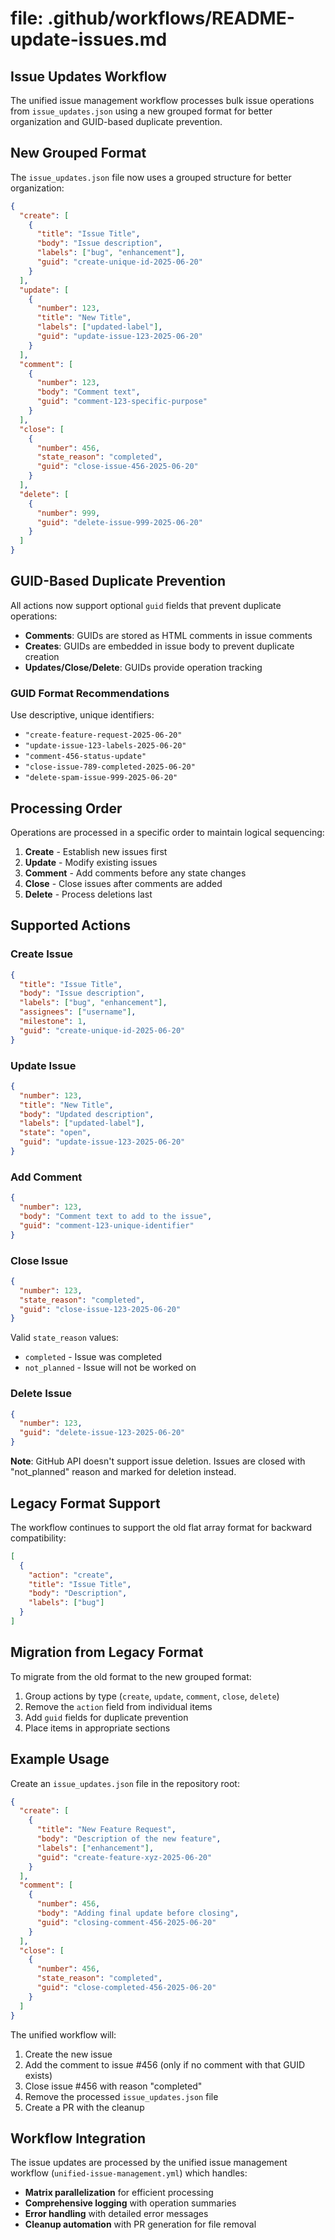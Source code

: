 # file: .github/workflows/README-update-issues.md

## Issue Updates Workflow

The unified issue management workflow processes bulk issue operations from `issue_updates.json` using a new grouped format for better organization and GUID-based duplicate prevention.

## New Grouped Format

The `issue_updates.json` file now uses a grouped structure for better organization:

```json
{
  "create": [
    {
      "title": "Issue Title",
      "body": "Issue description",
      "labels": ["bug", "enhancement"],
      "guid": "create-unique-id-2025-06-20"
    }
  ],
  "update": [
    {
      "number": 123,
      "title": "New Title",
      "labels": ["updated-label"],
      "guid": "update-issue-123-2025-06-20"
    }
  ],
  "comment": [
    {
      "number": 123,
      "body": "Comment text",
      "guid": "comment-123-specific-purpose"
    }
  ],
  "close": [
    {
      "number": 456,
      "state_reason": "completed",
      "guid": "close-issue-456-2025-06-20"
    }
  ],
  "delete": [
    {
      "number": 999,
      "guid": "delete-issue-999-2025-06-20"
    }
  ]
}
```

## GUID-Based Duplicate Prevention

All actions now support optional `guid` fields that prevent duplicate operations:

- **Comments**: GUIDs are stored as HTML comments in issue comments
- **Creates**: GUIDs are embedded in issue body to prevent duplicate creation
- **Updates/Close/Delete**: GUIDs provide operation tracking

### GUID Format Recommendations

Use descriptive, unique identifiers:

- `"create-feature-request-2025-06-20"`
- `"update-issue-123-labels-2025-06-20"`
- `"comment-456-status-update"`
- `"close-issue-789-completed-2025-06-20"`
- `"delete-spam-issue-999-2025-06-20"`

## Processing Order

Operations are processed in a specific order to maintain logical sequencing:

1. **Create** - Establish new issues first
2. **Update** - Modify existing issues
3. **Comment** - Add comments before any state changes
4. **Close** - Close issues after comments are added
5. **Delete** - Process deletions last

## Supported Actions

### Create Issue

```json
{
  "title": "Issue Title",
  "body": "Issue description",
  "labels": ["bug", "enhancement"],
  "assignees": ["username"],
  "milestone": 1,
  "guid": "create-unique-id-2025-06-20"
}
```

### Update Issue

```json
{
  "number": 123,
  "title": "New Title",
  "body": "Updated description",
  "labels": ["updated-label"],
  "state": "open",
  "guid": "update-issue-123-2025-06-20"
}
```

### Add Comment

```json
{
  "number": 123,
  "body": "Comment text to add to the issue",
  "guid": "comment-123-unique-identifier"
}
```

### Close Issue

```json
{
  "number": 123,
  "state_reason": "completed",
  "guid": "close-issue-123-2025-06-20"
}
```

Valid `state_reason` values:

- `completed` - Issue was completed
- `not_planned` - Issue will not be worked on

### Delete Issue

```json
{
  "number": 123,
  "guid": "delete-issue-123-2025-06-20"
}
```

**Note**: GitHub API doesn't support issue deletion. Issues are closed with "not_planned" reason and marked for deletion instead.

## Legacy Format Support

The workflow continues to support the old flat array format for backward compatibility:

```json
[
  {
    "action": "create",
    "title": "Issue Title",
    "body": "Description",
    "labels": ["bug"]
  }
]
```

## Migration from Legacy Format

To migrate from the old format to the new grouped format:

1. Group actions by type (`create`, `update`, `comment`, `close`, `delete`)
2. Remove the `action` field from individual items
3. Add `guid` fields for duplicate prevention
4. Place items in appropriate sections

## Example Usage

Create an `issue_updates.json` file in the repository root:

```json
{
  "create": [
    {
      "title": "New Feature Request",
      "body": "Description of the new feature",
      "labels": ["enhancement"],
      "guid": "create-feature-xyz-2025-06-20"
    }
  ],
  "comment": [
    {
      "number": 456,
      "body": "Adding final update before closing",
      "guid": "closing-comment-456-2025-06-20"
    }
  ],
  "close": [
    {
      "number": 456,
      "state_reason": "completed",
      "guid": "close-completed-456-2025-06-20"
    }
  ]
}
```

The unified workflow will:

1. Create the new issue
2. Add the comment to issue #456 (only if no comment with that GUID exists)
3. Close issue #456 with reason "completed"
4. Remove the processed `issue_updates.json` file
5. Create a PR with the cleanup

## Workflow Integration

The issue updates are processed by the unified issue management workflow (`unified-issue-management.yml`) which handles:

- **Matrix parallelization** for efficient processing
- **Comprehensive logging** with operation summaries
- **Error handling** with detailed error messages
- **Cleanup automation** with PR generation for file removal
